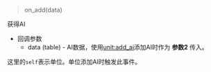 > on_add(data)

获得AI

* 回调参数
    * data (table) - AI数据，使用[unit:add_ai]添加AI时作为 **参数2** 传入。

这里的`self`表示单位。单位添加AI时触发此事件。

[unit:add_ai]: /ac/API/unit/add_ai
